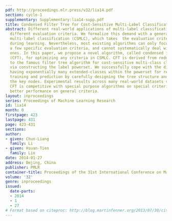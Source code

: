 ```yaml
---
pdf: http://proceedings.mlr.press/v32/lia14.pdf
section: cycle-1
supplementary: Supplementary:lia14-supp.pdf
title: Condensed Filter Tree for Cost-Sensitive Multi-Label Classification
abstract: Different real-world applications of multi-label classification often demand
  different evaluation criteria. We formalize this demand with a general setup, cost-sensitive
  multi-label classification (CSMLC), which takes  the evaluation criteria into account
  during learning. Nevertheless, most existing algorithms can only focus on optimizing
  a few specific evaluation criteria, and cannot systematically deal with different
  ones. In this paper, we propose a novel algorithm, called condensed filter tree
  (CFT), for optimizing any criteria in CSMLC. CFT is derived from reducing CSMLC
  to the famous filter tree algorithm for cost-sensitive multi-class classification
  via constructing the label powerset. We successfully cope with the difficulty of
  having exponentially many extended-classes within the powerset for representation,
  training and prediction by carefully designing the tree structure and focusing on
  the key nodes. Experimental results across many real-world datasets validate that
  CFT is competitive with special purpose algorithms on special criteria and reaches
  better performance on general criteria.
layout: inproceedings
series: Proceedings of Machine Learning Research
id: lia14
month: 0
firstpage: 423
lastpage: 431
page: 423-431
sections: 
author:
- given: Chun-Liang
  family: Li
- given: Hsuan-Tien
  family: Lin
date: 2014-01-27
address: Bejing, China
publisher: PMLR
container-title: Proceedings of the 31st International Conference on Machine Learning
volume: '32'
genre: inproceedings
issued:
  date-parts:
  - 2014
  - 1
  - 27
# Format based on citeproc: http://blog.martinfenner.org/2013/07/30/citeproc-yaml-for-bibliographies/
---
```

